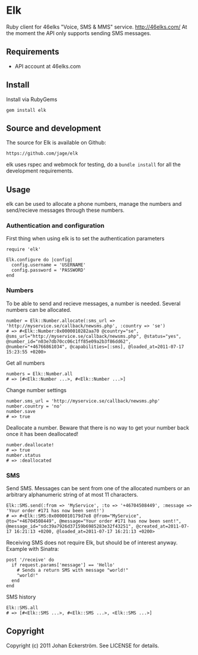 Elk
===

Ruby client for 46elks "Voice, SMS & MMS" service. http://46elks.com/
At the moment the API only supports sending SMS messages.

## Requirements

* API account at 46elks.com

## Install

Install via RubyGems

    gem install elk

## Source and development

The source for Elk is available on Github:

    https://github.com/jage/elk

elk uses rspec and webmock for testing, do a `bundle install` for all the development requirements.

## Usage

elk can be used to allocate a phone numbers, manage the numbers and send/recieve messages through these numbers.

### Authentication and configuration

First thing when using elk is to set the authentication parameters

    require 'elk'

    Elk.configure do |config|
      config.username = 'USERNAME'
      config.password = 'PASSWORD'
    end

### Numbers

To be able to send and recieve messages, a number is needed. Several numbers can be allocated.

    number = Elk::Number.allocate(:sms_url => 'http://myservice.se/callback/newsms.php', :country => 'se')
    # => #<Elk::Number:0x0000010282aa70 @country="se", @sms_url="http://myservice.se/callback/newsms.php", @status="yes", @number_id="n03e7db70cc06c1ff85e09a2b3f86dd62", @number="+46766861034", @capabilities=[:sms], @loaded_at=2011-07-17 15:23:55 +0200>

Get all numbers

    numbers = Elk::Number.all
    # => [#<Elk::Number ...>, #<Elk::Number ...>]

Change number settings

    number.sms_url = 'http://myservice.se/callback/newsms.php'
    number.country = 'no'
    number.save
    # => true

Deallocate a number.
Beware that there is no way to get your number back once it has been deallocated!

    number.deallocate!
    # => true
    number.status
    # => :deallocated

### SMS

Send SMS. Messages can be sent from one of the allocated numbers or an arbitrary alphanumeric string of at most 11 characters.

    Elk::SMS.send(:from => 'MyService', :to => '+46704508449', :message => 'Your order #171 has now been sent!')
    # => #<Elk::SMS:0x0000010179d7e8 @from="MyService", @to="+46704508449", @message="Your order #171 has now been sent!", @message_id="sdc39a7926d37159b6985283e32f43251", @created_at=2011-07-17 16:21:13 +0200, @loaded_at=2011-07-17 16:21:13 +0200>

Receiving SMS does not require Elk, but should be of interest anyway.
Example with Sinatra:

    post '/receive' do
      if request.params['message'] == 'Hello'
        # Sends a return SMS with message "world!"
        "world!"
      end
    end

SMS history

    Elk::SMS.all
    # => [#<Elk::SMS ...>, #<Elk::SMS ...>, <Elk::SMS ...>]

## Copyright

Copyright (c) 2011 Johan Eckerström. See LICENSE for details.